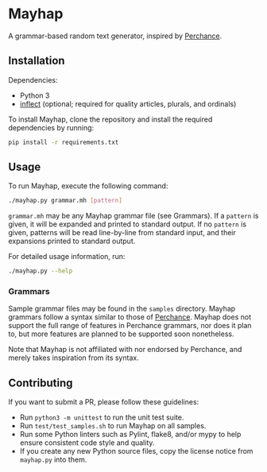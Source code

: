 # Mayhap

A grammar-based random text generator, inspired by [Perchance](https://perchance.org).

## Installation

Dependencies:

- Python 3
- [inflect](https://github.com/jaraco/inflect) (optional; required for quality articles, plurals, and ordinals)

To install Mayhap, clone the repository and install the required dependencies by running:
```sh
pip install -r requirements.txt
```

## Usage

To run Mayhap, execute the following command:

```sh
./mayhap.py grammar.mh [pattern]
```

`grammar.mh` may be any Mayhap grammar file (see Grammars).
If a `pattern` is given, it will be expanded and printed to standard output.
If no `pattern` is given, patterns will be read line-by-line from standard input, and their expansions printed to standard output.

For detailed usage information, run:

```sh
./mayhap.py --help
```

### Grammars

Sample grammar files may be found in the `samples` directory.
Mayhap grammars follow a syntax similar to those of [Perchance](https://perchance.org/tutorial).
Mayhap does not support the full range of features in Perchance grammars, nor does it plan to, but more features are planned to be supported soon nonetheless.

Note that Mayhap is not affiliated with nor endorsed by Perchance, and merely takes inspiration from its syntax.

## Contributing

If you want to submit a PR, please follow these guidelines:

- Run `python3 -m unittest` to run the unit test suite.
- Run `test/test_samples.sh` to run Mayhap on all samples.
- Run some Python linters such as Pylint, flake8, and/or mypy to help ensure consistent code style and quality.
- If you create any new Python source files, copy the license notice from `mayhap.py` into them.
